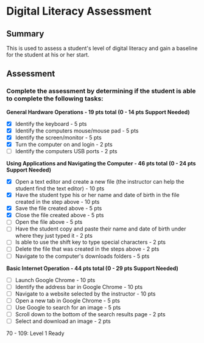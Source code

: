 # Digital Literacy Assessment

## Summary

This is used to assess a student's level of digital literacy and gain a baseline for the student at his or her start.

## Assessment

### Complete the assessment by determining if the student is able to complete the following tasks: 

**General Hardware Operations - 19 pts total (0 - 14 pts Support Needed)**
- [x] Identify the keyboard - 5 pts
- [x] Identify the computers mouse/mouse pad - 5 pts
- [x] Identify the screen/monitor - 5 pts
- [x] Turn the computer on and login - 2 pts
- [ ] Identify the computers USB ports - 2 pts

**Using Applications and Navigating the Computer - 46 pts total (0 - 24 pts Support Needed)**
- [x] Open a text editor and create a new file (the instructor can help the student find the text editor) - 10 pts
- [x] Have the student type his or her name and date of birth in the file created in the step above - 10 pts
- [x] Save the file created above - 5 pts
- [x] Close the file created above - 5 pts
- [ ] Open the file above - 5 pts
- [ ] Have the student copy and paste their name and date of birth under where they just typed it - 2 pts 
- [ ] Is able to use the shift key to type special characters - 2 pts
- [ ] Delete the file that was created in the steps above - 2 pts
- [ ] Navigate to the computer's downloads folders - 5 pts

**Basic Internet Operation - 44 pts total (0 - 29 pts Support Needed)**
- [ ] Launch Google Chrome - 10 pts
- [ ] Identify the address bar in Google Chrome - 10 pts
- [ ] Navigate to a website selected by the instructor - 10 pts
- [ ] Open a new tab in Google Chrome - 5 pts
- [ ] Use Google to search for an image - 5 pts
- [ ] Scroll down to the bottom of the search results page - 2 pts
- [ ] Select and download an image - 2 pts

70 - 109: Level 1 Ready

